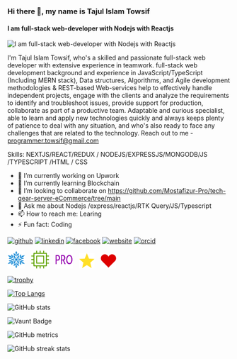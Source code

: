 ### Hi there 👋, my name is Tajul Islam Towsif
#### I am full-stack web-developer with Nodejs with Reactjs
![I am full-stack web-developer with Nodejs with Reactjs](https://media.licdn.com/dms/image/D5616AQFVp0GS8x3ZrQ/profile-displaybackgroundimage-shrink_350_1400/0/1706168017201?e=1720051200&v=beta&t=bNgaZVNOF6LCNyFx1yikhgLPNV_zwZajfSnK262NWvM)

I'm Tajul Islam Towsif, who's a skilled and passionate full-stack web developer with extensive experience in teamwork. full-stack web development background and experience in JavaScript/TypeScript (Including MERN stack), Data structures, Algorithms, and Agile development methodologies & REST-based Web-services help to effectively handle independent projects, engage with the clients and analyze the requirements to identify and troubleshoot issues, provide support for production, collaborate as part of a productive team. Adaptable and curious specialist, able to learn and apply new technologies quickly and always keeps plenty of patience to deal with any situation, and who's also ready to face any challenges that are related to the technology. Reach out to me - programmer.towsif@gmail.com

Skills: NEXTJS/REACT/REDUX / NODEJS/EXPRESSJS/MONGODB/JS /TYPESCRIPT /HTML / CSS

- 🔭 I’m currently working on Upwork 
- 🌱 I’m currently learning Blockchain 
- 👯 I’m looking to collaborate on https://github.com/Mostafizur-Pro/tech-gear-server-eCommerce/tree/main 
- 💬 Ask me about Nodejs /express/reactjs/RTK Query/JS/Typescript 
- 📫 How to reach me: Learing 
- ⚡ Fun fact: Coding 


[<img src='https://cdn.jsdelivr.net/npm/simple-icons@3.0.1/icons/github.svg' alt='github' height='40'>](https://github.com/programmerTowsif)  [<img src='https://cdn.jsdelivr.net/npm/simple-icons@3.0.1/icons/linkedin.svg' alt='linkedin' height='40'>](https://www.linkedin.com/in/tajul-islam-towsif-791543255/)  [<img src='https://cdn.jsdelivr.net/npm/simple-icons@3.0.1/icons/facebook.svg' alt='facebook' height='40'>](https://www.facebook.com/Towsifaslam)  [<img src='https://cdn.jsdelivr.net/npm/simple-icons@3.0.1/icons/icloud.svg' alt='website' height='40'>](https://64775eb6b869e333200c2aef--melodic-strudel-dcc6c5.netlify.app/?fbclid=IwZXh0bgNhZW0CMTAAAR3fvl0TYnxPOQ2AH0Y8C_iBBFkzn5yypNowNcJxcqmyJGRkxKRYutYLyCU_aem_AYblE8kWwcxi5-HHtG0pCBZym40ERkA5i4QcVMiMzWl1golS1w7jVv1swQZG25yAUktu0JLAelis0Tgy2KZdZ5O9)  [<img src='https://cdn.jsdelivr.net/npm/simple-icons@3.0.1/icons/orcid.svg' alt='orcid' height='40'>](https://orcid.org/0009-0002-4144-0726)  

<a href='https://archiveprogram.github.com/'><img src='https://raw.githubusercontent.com/acervenky/animated-github-badges/master/assets/acbadge.gif' width='40' height='40'></a> <a href='https://docs.github.com/en/developers'><img src='https://raw.githubusercontent.com/acervenky/animated-github-badges/master/assets/devbadge.gif' width='40' height='40'></a> <a href='https://github.com/pricing'><img src='https://raw.githubusercontent.com/acervenky/animated-github-badges/master/assets/pro.gif' width='40' height='40'></a> <a href='https://stars.github.com/'><img src='https://raw.githubusercontent.com/acervenky/animated-github-badges/master/assets/starbadge.gif' width='35' height='35'></a> <a href='https://docs.github.com/en/github/supporting-the-open-source-community-with-github-sponsors'><img src='https://raw.githubusercontent.com/acervenky/animated-github-badges/master/assets/sponsorbadge.gif' width='35' height='35'></a> 

[![trophy](https://github-profile-trophy.vercel.app/?username=programmerTowsif)](https://github.com/ryo-ma/github-profile-trophy)

[![Top Langs](https://github-readme-stats.vercel.app/api/top-langs/?username=programmerTowsif)](https://github.com/anuraghazra/github-readme-stats)

![GitHub stats](https://github-readme-stats.vercel.app/api?username=programmerTowsif&show_icons=true)  

![Vaunt Badge](https://api.vaunt.dev/v1/github/entities/programmerTowsif/contributions?format=svg&private=false)  

![GitHub metrics](https://metrics.lecoq.io/programmerTowsif)  

![GitHub streak stats](https://streak-stats.demolab.com/?user=programmerTowsif)  

